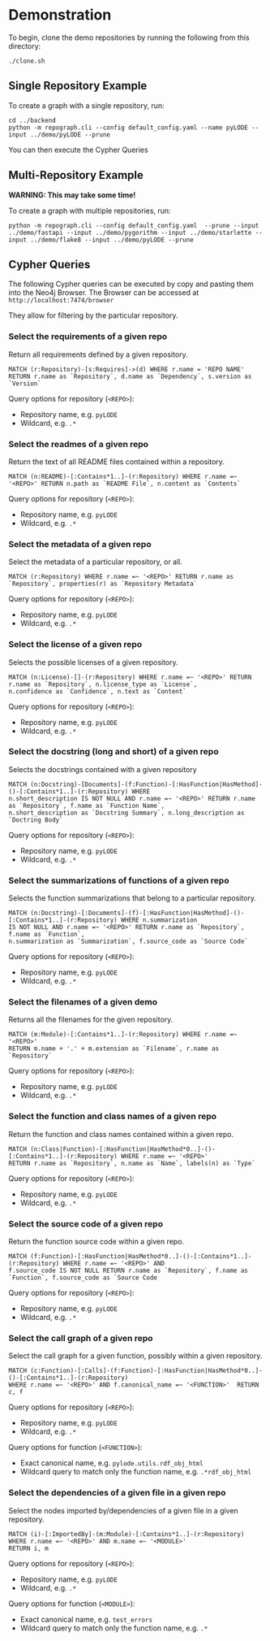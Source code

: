 # Demonstration

To begin, clone the demo repositories by running the following from this directory:

```shell
./clone.sh
```

## Single Repository Example

To create a graph with a single repository, run:

```shell
cd ../backend
python -m repograph.cli --config default_config.yaml --name pyLODE --input ../demo/pyLODE --prune
```

You can then execute the Cypher Queries

## Multi-Repository Example

**WARNING: This may take some time!**

To create a graph with multiple repositories, run:

```shell
python -m repograph.cli --config default_config.yaml  --prune --input ../demo/fastapi --input ../demo/pygorithm --input ../demo/starlette --input ../demo/flake8 --input ../demo/pyLODE --prune
```

## Cypher Queries

The following Cypher queries can be executed by copy and pasting them into the
Neo4j Browser. The Browser can be accessed at `http://localhost:7474/browser`

They allow for filtering by the particular repository.

### Select the requirements of a given repo

Return all requirements defined by a given repository.

```
MATCH (r:Repository)-[s:Requires]->(d) WHERE r.name = 'REPO NAME' RETURN r.name as `Repository`, d.name as `Dependency`, s.version as `Version`
```

Query options for repository (`<REPO>`):
- Repository name, e.g. `pyLODE`
- Wildcard, e.g. `.*`

### Select the readmes of a given repo

Return the text of all README files contained within a repository.

```
MATCH (n:README)-[:Contains*1..]-(r:Repository) WHERE r.name =~ '<REPO>' RETURN n.path as `README File`, n.content as `Contents`
```

Query options for repository (`<REPO>`):
- Repository name, e.g. `pyLODE`
- Wildcard, e.g. `.*`

### Select the metadata of a given repo

Select the metadata of a particular repository, or all.

```
MATCH (r:Repository) WHERE r.name =~ '<REPO>' RETURN r.name as `Repository`, properties(r) as `Repository Metadata`
```

Query options for repository (`<REPO>`):
- Repository name, e.g. `pyLODE`
- Wildcard, e.g. `.*`

### Select the license of a given repo

Selects the possible licenses of a given repository.

```
MATCH (n:License)-[]-(r:Repository) WHERE r.name =~ '<REPO>' RETURN r.name as `Repository`, n.license_type as `License`, 
n.confidence as `Confidence`, n.text as `Content`
```

Query options for repository (`<REPO>`):
- Repository name, e.g. `pyLODE`
- Wildcard, e.g. `.*`

### Select the docstring (long and short) of a given repo

Selects the docstrings contained with a given repository

```
MATCH (n:Docstring)-[Documents]-(f:Function)-[:HasFunction|HasMethod]-()-[:Contains*1..]-(r:Repository) WHERE 
n.short_description IS NOT NULL AND r.name =~ '<REPO>' RETURN r.name as `Repository`, f.name as `Function Name`, 
n.short_description as `Docstring Summary`, n.long_description as `Doctring Body`
```

Query options for repository (`<REPO>`):
- Repository name, e.g. `pyLODE`
- Wildcard, e.g. `.*`

### Select the summarizations of functions of a given repo

Selects the function summarizations that belong to a particular repository.

```
MATCH (n:Docstring)-[:Documents]-(f)-[:HasFunction|HasMethod]-()-[:Contains*1..]-(r:Repository) WHERE n.summarization 
IS NOT NULL AND r.name =~ '<REPO>' RETURN r.name as `Repository`, f.name as `Function`, 
n.summarization as `Summarization`, f.source_code as `Source Code`
```

Query options for repository (`<REPO>`):
- Repository name, e.g. `pyLODE`
- Wildcard, e.g. `.*`

### Select the filenames of a given demo

Returns all the filenames for the given repository.

```
MATCH (m:Module)-[:Contains*1..]-(r:Repository) WHERE r.name =~ '<REPO>' 
RETURN m.name + '.' + m.extension as `Filename`, r.name as `Repository`
```

Query options for repository (`<REPO>`):
- Repository name, e.g. `pyLODE`
- Wildcard, e.g. `.*`


### Select the function and class names of a given repo

Return the function and class names contained within a given repo.

```
MATCH (n:Class|Function)-[:HasFunction|HasMethod*0..]-()-[:Contains*1..]-(r:Repository) WHERE r.name =~ '<REPO>' 
RETURN r.name as `Repository`, n.name as `Name`, labels(n) as `Type`
```

Query options for repository (`<REPO>`):
- Repository name, e.g. `pyLODE`
- Wildcard, e.g. `.*`


### Select the source code of a given repo

Return the function source code within a given repo.

```
MATCH (f:Function)-[:HasFunction|HasMethod*0..]-()-[:Contains*1..]-(r:Repository) WHERE r.name =~ '<REPO>' AND 
f.source_code IS NOT NULL RETURN r.name as `Repository`, f.name as `Function`, f.source_code as `Source Code
````

Query options for repository (`<REPO>`):
- Repository name, e.g. `pyLODE`
- Wildcard, e.g. `.*`

### Select the call graph of a given repo

Select the call graph for a given function, possibly within a given repository.

```
MATCH (c:Function)-[:Calls]-(f:Function)-[:HasFunction|HasMethod*0..]-()-[:Contains*1..]-(r:Repository) 
WHERE r.name =~ '<REPO>' AND f.canonical_name =~ '<FUNCTION>'  RETURN c, f
```

Query options for repository (`<REPO>`):
- Repository name, e.g. `pyLODE`
- Wildcard, e.g. `.*`

Query options for function (`<FUNCTION>`):
- Exact canonical name, e.g. `pylode.utils.rdf_obj_html`
- Wildcard query to match only the function name, e.g. `.*rdf_obj_html`

### Select the dependencies of a given file in a given repo

Select the nodes imported by/dependencies of a given file in a given repository.

```
MATCH (i)-[:ImportedBy]-(m:Module)-[:Contains*1..]-(r:Repository) WHERE r.name =~ '<REPO>' AND m.name =~ '<MODULE>'  
RETURN i, m
```

Query options for repository (`<REPO>`):
- Repository name, e.g. `pyLODE`
- Wildcard, e.g. `.*`

Query options for function (`<MODULE>`):
- Exact canonical name, e.g. `test_errors`
- Wildcard query to match only the function name, e.g. `.*`
